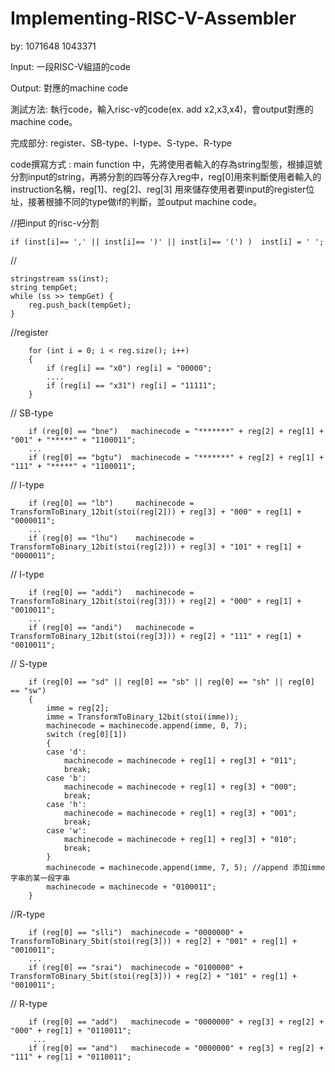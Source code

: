 # Implementing-RISC-V-Assembler
by: 1071648 1043371

Input: 一段RISC-V組語的code

Output: 對應的machine code

測試方法: 執行code，輸入risc-v的code(ex. add x2,x3,x4)，會output對應的machine code。

完成部分: register、SB-type、I-type、S-type、R-type 

code撰寫方式 : main function 中，先將使用者輸入的存為string型態，根據逗號分割input的string，再將分割的四等分存入reg中，reg[0]用來判斷使用者輸入的instruction名稱，reg[1]、reg[2]、reg[3] 用來儲存使用者要input的register位址，接著根據不同的type做if的判斷，並output machine code。

//把input 的risc-v分割

	if (inst[i]== ',' || inst[i]== ')' || inst[i]== '(') )  inst[i] = ' ';
//

	stringstream ss(inst);
	string tempGet;
	while (ss >> tempGet) {
		reg.push_back(tempGet);
	}

//register

		for (int i = 0; i < reg.size(); i++)				
		{
			if (reg[i] == "x0") reg[i] = "00000";
			....
			if (reg[i] == "x31") reg[i] = "11111";
		}

// SB-type

		if (reg[0] == "bne")   machinecode = "*******" + reg[2] + reg[1] + "001" + "*****" + "1100011";
		...
		if (reg[0] == "bgtu")  machinecode = "*******" + reg[2] + reg[1] + "111" + "*****" + "1100011";

// I-type

		if (reg[0] == "lb")     machinecode = TransformToBinary_12bit(stoi(reg[2])) + reg[3] + "000" + reg[1] + "0000011";
		...
		if (reg[0] == "lhu")    machinecode = TransformToBinary_12bit(stoi(reg[2])) + reg[3] + "101" + reg[1] + "0000011";
		
// I-type

		if (reg[0] == "addi")   machinecode = TransformToBinary_12bit(stoi(reg[3])) + reg[2] + "000" + reg[1] + "0010011";
		...
		if (reg[0] == "andi")   machinecode = TransformToBinary_12bit(stoi(reg[3])) + reg[2] + "111" + reg[1] + "0010011";

// S-type

		if (reg[0] == "sd" || reg[0] == "sb" || reg[0] == "sh" || reg[0] == "sw")
		{
			imme = reg[2];
			imme = TransformToBinary_12bit(stoi(imme));
			machinecode = machinecode.append(imme, 0, 7);
			switch (reg[0][1])
			{
			case 'd':
				machinecode = machinecode + reg[1] + reg[3] + "011";
				break;
			case 'b':
				machinecode = machinecode + reg[1] + reg[3] + "000";
				break;
			case 'h':
				machinecode = machinecode + reg[1] + reg[3] + "001";
				break;
			case 'w':
				machinecode = machinecode + reg[1] + reg[3] + "010";
				break;
			}
			machinecode = machinecode.append(imme, 7, 5); //append 添加imme字串的某一段字串
			machinecode = machinecode + "0100011";
		}
//R-type

		if (reg[0] == "slli")  machinecode = "0000000" + TransformToBinary_5bit(stoi(reg[3])) + reg[2] + "001" + reg[1] + "0010011";
		...
		if (reg[0] == "srai")  machinecode = "0100000" + TransformToBinary_5bit(stoi(reg[3])) + reg[2] + "101" + reg[1] + "0010011";
		
		
// R-type

		if (reg[0] == "add")   machinecode = "0000000" + reg[3] + reg[2] + "000" + reg[1] + "0110011";
   		 ...
		if (reg[0] == "and")   machinecode = "0000000" + reg[3] + reg[2] + "111" + reg[1] + "0110011";
